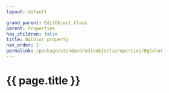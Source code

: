 ```yaml
---
layout: default

grand_parent: EditObject Class
parent: Properties
has_children: false
title: BgColor property
nav_order: 2
permalink: /package/standard/editobject/properties/BgColor
---
```

# {{ page.title }}




